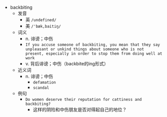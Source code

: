 - backbiting
  - 发音
    - 英 `/undefined/`
    - 美 `/'bæk,baitiŋ/`
  - 词义
    - n. 诽谤；中伤
    - `If you accuse someone of backbiting, you mean that they say unpleasant or unkind things about someone who is not present, especially in order to stop them from doing well at work`
    - v. 背后诽谤；中伤（backbite的ing形式）
  - 近义词
    - n. 诽谤；中伤
      - `defamation`
      - `scandal`
  - 例句
    - `Do women deserve their reputation for cattiness and backbiting?`
      - 这样的阴险和中伤朋友是否对得起自己的地位？

